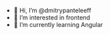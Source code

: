 - 👋 Hi, I’m @dmitrypanteleeff
- 👀 I’m interested in frontend
- 🌱 I’m currently learning Angular

<!---
dmitrypanteleeff/dmitrypanteleeff is a ✨ special ✨ repository because its `README.md` (this file) appears on your GitHub profile.
You can click the Preview link to take a look at your changes.
--->
